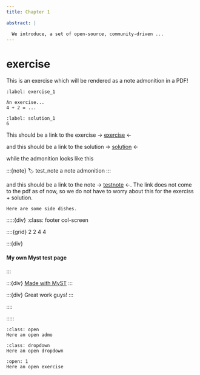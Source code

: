 ```yaml
---
title: Chapter 1

abstract: |

  We introduce, a set of open-source, community-driven ...
---
```


# exercise

This is an exercise which will be rendered as a note admonition in a PDF! 

```{exercise} Name exercise
:label: exercise_1

An exercise...
4 + 2 = ...
```

```{solution} exercise_1
:label: solution_1
6
```

This should be a link to the exercise ->  [exercise](#exercise_1) <-

and this should be a link to the solution ->  [solution](#solution_1) <-

while the admonition looks like this

:::{note}
:label: test_note
a note admonition
:::

and this should be a link to the note -> [testnote](#test_note) <-. The link does not come to the pdf as of now, so we do not have to worry about this for the exerciss + solution.

```{intermezzo} No name
Here are some side dishes.
```




:::::{div}
:class: footer col-screen

::::{grid} 2 2 4 4

:::{div}
<h4>My own Myst test page</h4>

:::

:::{div}
[Made with MyST](https://mystmd.org/)
:::

:::{div}
Great work guys!
:::

::::

:::::

```{admonition}
:class: open
Here an open admo
```

```{admonition}
:class: dropdown
Here an open dropdown
```

```{exercise}
:open: 1
Here an open exercise
```

